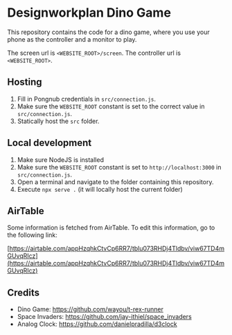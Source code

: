 # Designworkplan Dino Game

This repository contains the code for a dino game, where you use your phone as the controller and a monitor to play.

The screen url is `<WEBSITE_ROOT>/screen`.
The controller url is `<WEBSITE_ROOT>`.

## Hosting

1. Fill in Pongnub credentials in `src/connection.js`.
2. Make sure the `WEBSITE_ROOT` constant is set to the correct value in `src/connection.js`.
3. Statically host the `src` folder.

## Local development

1. Make sure NodeJS is installed
2. Make sure the `WEBSITE_ROOT` constant is set to `http://localhost:3000` in `src/connection.js`.
3. Open a terminal and navigate to the folder containing this repository.
4. Execute `npx serve .` (it will locally host the current folder)

## AirTable

Some information is fetched from AirTable. To edit this information, go to the following link:

[https://airtable.com/appHzqhkCtvCp6RR7/tblu073RHDj4Tldbv/viw67TD4mGUvqRIcz](https://airtable.com/appHzqhkCtvCp6RR7/tblu073RHDj4Tldbv/viw67TD4mGUvqRIcz)

## Credits

- Dino Game: https://github.com/wayou/t-rex-runner
- Space Invaders: https://github.com/jay-ithiel/space_invaders
- Analog Clock: https://github.com/danielpradilla/d3clock